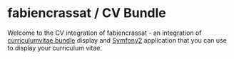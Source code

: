 fabiencrassat / CV Bundle
==========================

Welcome to the CV integration of fabiencrassat - an integration of [curriculumvitae bundle][1] display and [Symfony2][2] application that you can use to display your curriculum vitae.


[1]: https://github.com/fabiencrassat/CurriculumVitaeBundle
[2]: http://symfony.com
